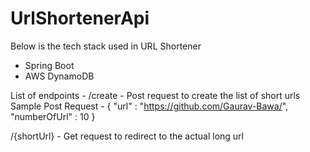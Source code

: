 # UrlShortenerApi
Below is the tech stack used in URL Shortener
- Spring Boot
- AWS DynamoDB

List of endpoints - 
/create - Post request to create the list of short urls
Sample Post Request - 
{
    "url" : "https://github.com/Gaurav-Bawa/",
    "numberOfUrl" : 10
}

/{shortUrl} - Get request to redirect to the actual long url
